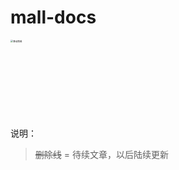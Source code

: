 # mall-docs
<p>
<a href="https://github.com/digitalops-mall/mobile-mall"><img src="https://digittalops.oss-cn-beijing.aliyuncs.com/docs/mobile-mall.svg" alt="移动商城" style="zoom:25%;" width="500" /></a>
</p>


说明：

> ~~删除线~~ = 待续文章，以后陆续更新 

